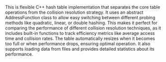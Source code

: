 This is flexible C++ hash table implementation that separates the core table operations from the collision resolution strategy. It uses an abstract AddressFunction class to allow easy switching between different probing methods like quadratic, linear, or double hashing. This makes it perfect for comparing the performance of different collision resolution techniques, as it includes built-in functions to track efficiency metrics like average access time and collision rates. The table automatically resizes when it becomes too full or when performance drops, ensuring optimal operation. It also supports loading data from files and provides detailed statistics about its performance.

